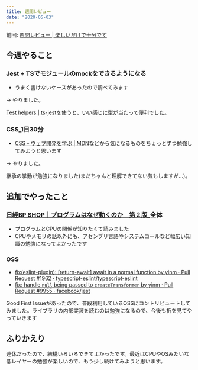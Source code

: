 ```yaml
---
title: 週間レビュー
date: "2020-05-03"
---
```


前回: [週間レビュー | 楽しいだけで十分です](https://yinm.info/20200426/)

## 今週やること

### Jest + TSでモジュールのmockをできるようになる
- うまく書けないケースがあったので調べてみます

-> やりました。

[Test helpers | ts-jest](https://kulshekhar.github.io/ts-jest/user/test-helpers)を使うと、いい感じに型が当たって便利でした。

### CSS_1日30分
- [CSS - ウェブ開発を学ぶ | MDN](https://developer.mozilla.org/ja/docs/Learn/CSS)などから気になるものをちょっとずつ勉強してみようと思います

-> やりました。

継承の挙動が勉強になりました(まだちゃんと理解できてない気もしますが...)。

## 追加でやったこと

### [日経BP SHOP｜プログラムはなぜ動くのか　第２版](https://shop.nikkeibp.co.jp/front/commodity/0000/P83150/)_全体
- プログラムとCPUの関係が知りたくて読みました
- CPUやメモリの話以外にも、アセンブリ言語やシステムコールなど幅広い知識の勉強になってよかったです

### OSS
- [fix(eslint-plugin): [return-await] await in a normal function by yinm · Pull Request #1962 · typescript-eslint/typescript-eslint](https://github.com/typescript-eslint/typescript-eslint/pull/1962)
- [fix: handle `null` being passed to `createTransformer` by yinm · Pull Request #9955 · facebook/jest](https://github.com/facebook/jest/pull/9955)

Good First Issueがあったので、普段利用しているOSSにコントリビュートしてみました。ライブラリの内部実装を読むのは勉強になるので、今後も折を見てやっていきます

## ふりかえり
連休だったので、結構いろいろできてよかったです。最近はCPUやOSみたいな低レイヤーの勉強が楽しいので、もう少し続けてみようと思います。
